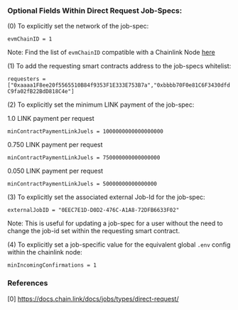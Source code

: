 ### Optional Fields Within Direct Request Job-Specs:

(0) To explicitly set the network of the job-spec:

```evmChainID = 1```

Note: Find the list of `evmChainID` compatible with a Chainlink Node [here](https://docs.chain.link/docs/link-token-contracts/)


(1) To add the requesting smart contracts address to the job-specs whitelist:

```requesters = ["0xaaaa1F8ee20f5565510B84f9353F1E333E753B7a","0xbbbb70F0e81C6F3430dfdC9fa02fB22BdD818C4e"]```


(2) To explicitly set the minimum LINK payment of the job-spec:

1.0 LINK payment per request

```minContractPaymentLinkJuels = 1000000000000000000```

0.750 LINK payment per request

```minContractPaymentLinkJuels = 750000000000000000```

0.050 LINK payment per request

```minContractPaymentLinkJuels = 50000000000000000```


(3) To explicitly set the associated external Job-Id for the job-spec:

```externalJobID = "0EEC7E1D-D0D2-476C-A1A8-72DFB6633F02"```

Note: This is useful for updating a job-spec for a user without the need to change the job-id set within the requesting smart contract.

(4) To explicitly set a job-specific value for the equivalent global `.env` config within the chainlink node:

```minIncomingConfirmations = 1```


### References

[0] https://docs.chain.link/docs/jobs/types/direct-request/
